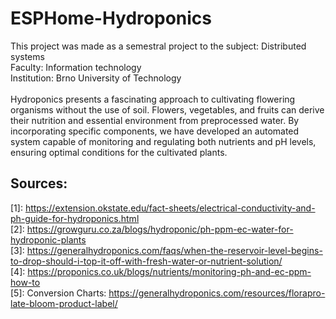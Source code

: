 # ESPHome-Hydroponics
This project was made as a semestral project to the subject: Distributed systems<br />
Faculty: Information technology<br />
Institution: Brno University of Technology<br />
<br />
Hydroponics presents a fascinating approach to cultivating flowering organisms without the use of soil. Flowers, vegetables, and fruits can derive their nutrition and essential environment from preprocessed water. By incorporating specific components, we have developed an automated system capable of monitoring and regulating both nutrients and pH levels, ensuring optimal conditions for the cultivated plants.<br />

## Sources:
[1]: https://extension.okstate.edu/fact-sheets/electrical-conductivity-and-ph-guide-for-hydroponics.html<br />
[2]: https://growguru.co.za/blogs/hydroponic/ph-ppm-ec-water-for-hydroponic-plants<br />
[3]: https://generalhydroponics.com/faqs/when-the-reservoir-level-begins-to-drop-should-i-top-it-off-with-fresh-water-or-nutrient-solution/<br />
[4]: https://proponics.co.uk/blogs/nutrients/monitoring-ph-and-ec-ppm-how-to<br />
[5]: Conversion Charts: https://generalhydroponics.com/resources/florapro-late-bloom-product-label/<br />
